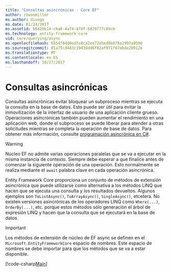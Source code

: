 ```yaml
---
title: "Consultas asincrónicas - Core EF"
author: rowanmiller
ms.author: divega
ms.date: 01/24/2017
ms.assetid: b6429b14-cba0-4af4-878f-b829777c89cb
ms.technology: entity-framework-core
uid: core/querying/async
ms.openlocfilehash: 6554f04d0edfe0ca2ee72ebed8b878a1997a9500
ms.sourcegitcommit: 01a75cd483c1943ddd6f82af971f07abde20912e
ms.translationtype: MT
ms.contentlocale: es-ES
ms.lasthandoff: 10/27/2017
---
```

# <a name="asynchronous-queries"></a>Consultas asincrónicas

Consultas asincrónicas evitar bloquear un subproceso mientras se ejecuta la consulta en la base de datos. Esto puede ser útil para evitar la inmovilización de la interfaz de usuario de una aplicación cliente grueso. Operaciones asincrónicas también pueden aumentar el rendimiento en una aplicación web, donde el subproceso se puede liberar para atender a otras solicitudes mientras se completa la operación de base de datos. Para obtener más información, consulte [programación asincrónica en C#](https://docs.microsoft.com/dotnet/csharp/async).

> [!WARNING]  
> Núcleo EF no admite varias operaciones paralelas que se va a ejecutar en la misma instancia de contexto. Siempre debe esperar a que finalice antes de comenzar la siguiente operación de una operación. Esto normalmente se realiza mediante el `await` palabra clave en cada operación asincrónica.

Entity Framework Core proporciona un conjunto de métodos de extensión asincrónica que puede utilizarse como alternativa a los métodos LINQ que hacen que se ejecuta una consulta y los resultados devueltos. Algunos ejemplos son `ToListAsync()`, `ToArrayAsync()`, `SingleAsync()`, etcetera. No existen versiones asincrónicas de los operadores LINQ como `Where(...)`, `OrderBy(...)`, etc. porque estos métodos sólo generación el árbol de expresión LINQ y hacen que la consulta que se ejecutará en la base de datos.

> [!IMPORTANT]  
> Los métodos de extensión de núcleo de EF async se definen en el `Microsoft.EntityFrameworkCore` espacio de nombres. Este espacio de nombres se debe importar para que los métodos que se va a estar disponible.

[!code-csharp[Main](../../../samples/core/Querying/Querying/Async/Sample.cs#Sample)]
